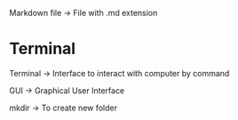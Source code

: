 Markdown file -> File with .md extension


# Terminal

Terminal -> Interface to interact with computer by command

GUI -> Graphical User Interface

mkdir -> To create new folder